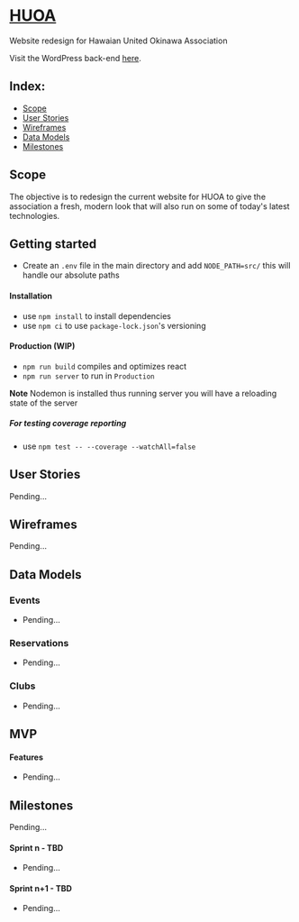 # [HUOA](https://huoa.org/nuuzi/)

Website redesign for Hawaian United Okinawa Association

Visit the WordPress back-end [here](https://github.com/masalcedo88/huoa-wp).

## Index:
- [Scope](#Scope)
- [User Stories](#user-stories)
- [Wireframes](#wireframes)
- [Data Models](#data-models)
- [Milestones](#milestones)

## Scope

The objective is to redesign the current website for HUOA to give the association a fresh, modern look that will also run on some of today's latest technologies.

## Getting started
- Create an `.env` file in the main directory and add `NODE_PATH=src/` this will handle our absolute paths

#### Installation
- use `npm install` to install dependencies
- use `npm ci` to use `package-lock.json`'s versioning

#### Production (WIP)
- `npm run build` compiles and optimizes react
- `npm run server` to run in `Production`

**Note** Nodemon is installed thus running server you will have a reloading state of the server

##### For testing coverage reporting
- use `npm test -- --coverage --watchAll=false`

## User Stories

Pending...

## Wireframes

Pending...

## Data Models

### Events

- Pending...

### Reservations

- Pending...

### Clubs

- Pending...

## MVP

#### Features
- Pending...

## Milestones

Pending...

#### Sprint n - TBD
- Pending...

#### Sprint n+1 - TBD
- Pending...
